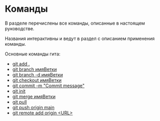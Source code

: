 # Команды

В разделе перечислены все команды, описанные в настоящем руководстве.

Названия интерактивны и ведут в раздел с описанием применения команды.

Основные команды гита:
- [git add .](newChange.md)
- [git branch имяВетки](newBranch.md)
- [git branch -d имяВетки](newBranch.md)
- [git checkout имяВетки](newBranch.md)
- [git commit -m "Commit message"](newChange.md)
- [git init](newrepo.md)
- [git merge имяВетки](newBranch.md)
- [git pull](newChange.md)
- [git push origin main](newChange.md)
- [git remote add origin \<URL>](newrepo.md)






